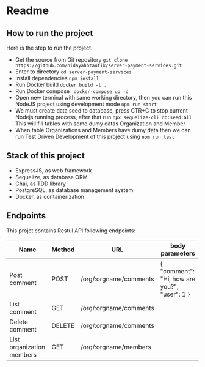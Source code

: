 # Readme
## How to run the project
Here is the step to run the project.

- Get the source from Git repository ```git clone https://github.com/hidayahhtaufik/server-payment-services.git```
- Enter to directory ```cd server-payment-services ```
- Install dependencies ```npm install```
- Run Docker build ```docker build -t .```
- Run Docker compose ``` docker-compose up -d```
- Open new terminal with same working directory, then you can run this NodeJS project using development mode ```npm run start```
- We must create data seed to database, press CTR+C to stop current Nodejs running process, after that run ```npx sequelize-cli db:seed:all``` This will fill tables with some dumy datas Organization and Member
- When table Organizations and Members have dumy data then we can run Test Driven Development of this project using ```npm run test```

## Stack of this project

- ExpressJS, as web framework
- Sequelize, as database ORM
- Chai, as TDD library
- PostgreSQL, as database management system
- Docker, as containerization

## Endpoints

This projct contains Restul API following endpoints:

| Name | Method | URL | body parameters 
| ------ | ------ | ------ | ------ |
| Post comment | POST | /org/:orgname/comments | { "comment": "Hi, how are you?", "user": 1 }
| List comment | GET | /org/:orgname/comments | 
| Delete comment | DELETE | /org/:orgname/comments | 
| List organization members | GET | /org/:orgname/members | 